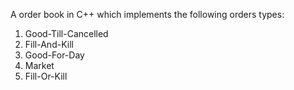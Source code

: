 A order book in C++ which implements the following orders types:
1) Good-Till-Cancelled
2) Fill-And-Kill
3) Good-For-Day
4) Market
5) Fill-Or-Kill
